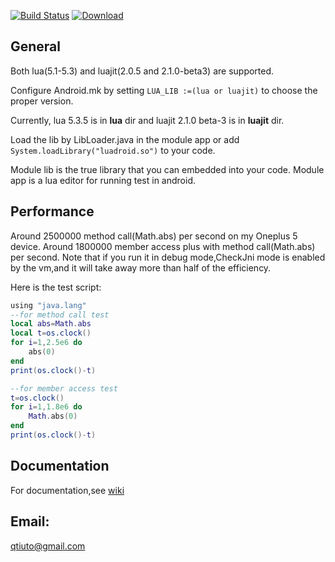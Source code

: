 [![Build Status](https://travis-ci.org/qtiuto/lua-for-android.svg?branch=master)](https://travis-ci.org/qtiuto/lua-for-android)
[![Download](https://api.bintray.com/packages/karven/maven/luadroid/images/download.svg) ](https://bintray.com/karven/maven/luadroid/_latestVersion)
<br>

## General

Both lua(5.1-5.3) and luajit(2.0.5 and 2.1.0-beta3) are supported.
     
Configure Android.mk by setting `LUA_LIB :=(lua or luajit)`
to choose the proper version.
     
Currently, lua 5.3.5 is in **lua** dir and luajit 2.1.0 beta-3 is in **luajit** dir.

Load the lib by LibLoader.java in the module app or add `System.loadLibrary("luadroid.so")`
to your code.
     
Module lib is the true library that you can embedded into your code.
Module app is a lua editor for running test in android.
     
## Performance

  Around 2500000 method call(Math.abs) per second on my Oneplus 5 device.
  Around 1800000 member access plus with method call(Math.abs) per second.
  Note that if you run it in debug mode,CheckJni mode is enabled by the
  vm,and it will take away more than half of the efficiency.
  
  Here is the test script:
  ```lua
  using "java.lang"
  --for method call test
  local abs=Math.abs
  local t=os.clock()
  for i=1,2.5e6 do
      abs(0)
  end
  print(os.clock()-t)
  
  --for member access test
  t=os.clock()
  for i=1,1.8e6 do
      Math.abs(0)
  end
  print(os.clock()-t)
  ```
 
## Documentation
   
   For documentation,see [wiki]((../../wiki/Home))
     
## Email: 
 <qtiuto@gmail.com>     












